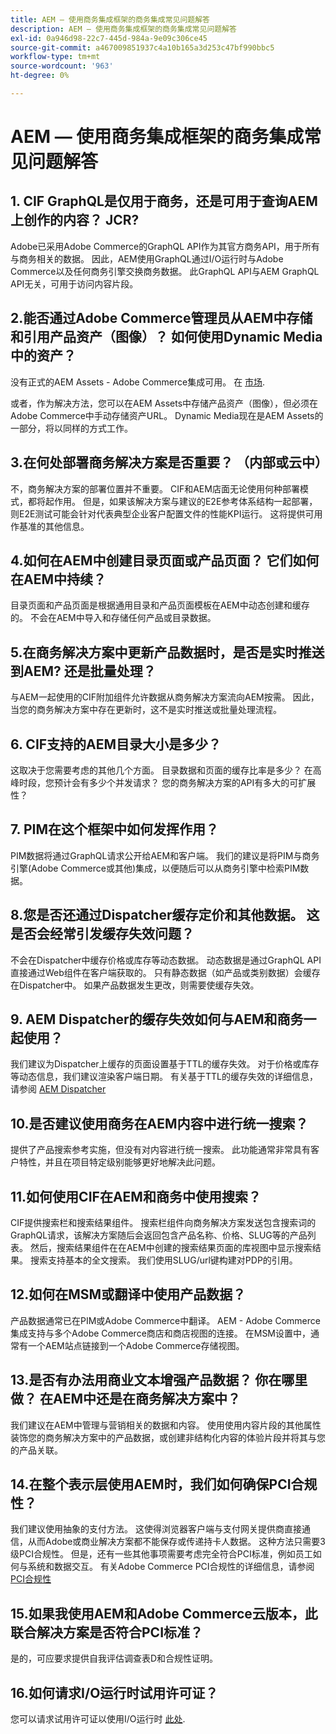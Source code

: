 ```yaml
---
title: AEM — 使用商务集成框架的商务集成常见问题解答
description: AEM — 使用商务集成框架的商务集成常见问题解答
exl-id: 0a946d98-22c7-445d-984a-9e09c306ce45
source-git-commit: a467009851937c4a10b165a3d253c47bf990bbc5
workflow-type: tm+mt
source-wordcount: '963'
ht-degree: 0%

---
```


# AEM — 使用商务集成框架的商务集成常见问题解答

## 1. CIF GraphQL是仅用于商务，还是可用于查询AEM上创作的内容？ JCR?

Adobe已采用Adobe Commerce的GraphQL API作为其官方商务API，用于所有与商务相关的数据。 因此，AEM使用GraphQL通过I/O运行时与Adobe Commerce以及任何商务引擎交换商务数据。 此GraphQL API与AEM GraphQL API无关，可用于访问内容片段。

## 2.能否通过Adobe Commerce管理员从AEM中存储和引用产品资产（图像）？ 如何使用Dynamic Media中的资产？

没有正式的AEM Assets - Adobe Commerce集成可用。 在 [市场](https://marketplace.magento.com/bounteous-dam.html).

或者，作为解决方法，您可以在AEM Assets中存储产品资产（图像），但必须在Adobe Commerce中手动存储资产URL。 Dynamic Media现在是AEM Assets的一部分，将以同样的方式工作。

## 3.在何处部署商务解决方案是否重要？ （内部或云中）

不，商务解决方案的部署位置并不重要。 CIF和AEM店面无论使用何种部署模式，都将起作用。 但是，如果该解决方案与建议的E2E参考体系结构一起部署，则E2E测试可能会针对代表典型企业客户配置文件的性能KPI运行。 这将提供可用作基准的其他信息。

## 4.如何在AEM中创建目录页面或产品页面？ 它们如何在AEM中持续？

目录页面和产品页面是根据通用目录和产品页面模板在AEM中动态创建和缓存的。 不会在AEM中导入和存储任何产品或目录数据。

## 5.在商务解决方案中更新产品数据时，是否是实时推送到AEM? 还是批量处理？

与AEM一起使用的CIF附加组件允许数据从商务解决方案流向AEM按需。 因此，当您的商务解决方案中存在更新时，这不是实时推送或批量处理流程。

## 6. CIF支持的AEM目录大小是多少？

这取决于您需要考虑的其他几个方面。 目录数据和页面的缓存比率是多少？ 在高峰时段，您预计会有多少个并发请求？ 您的商务解决方案的API有多大的可扩展性？

## 7. PIM在这个框架中如何发挥作用？

PIM数据将通过GraphQL请求公开给AEM和客户端。 我们的建议是将PIM与商务引擎(Adobe Commerce或其他)集成，以便随后可以从商务引擎中检索PIM数据。

## 8.您是否还通过Dispatcher缓存定价和其他数据。 这是否会经常引发缓存失效问题？

不会在Dispatcher中缓存价格或库存等动态数据。 动态数据是通过GraphQL API直接通过Web组件在客户端获取的。 只有静态数据（如产品或类别数据）会缓存在Dispatcher中。 如果产品数据发生更改，则需要使缓存失效。

## 9. AEM Dispatcher的缓存失效如何与AEM和商务一起使用？

我们建议为Dispatcher上缓存的页面设置基于TTL的缓存失效。 对于价格或库存等动态信息，我们建议渲染客户端日期。 有关基于TTL的缓存失效的详细信息，请参阅 [AEM Dispatcher](https://helpx.adobe.com/experience-manager/kb/optimizing-the-dispatcher-cache.html)

## 10.是否建议使用商务在AEM内容中进行统一搜索？

提供了产品搜索参考实施，但没有对内容进行统一搜索。 此功能通常非常具有客户特性，并且在项目特定级别能够更好地解决此问题。

## 11.如何使用CIF在AEM和商务中使用搜索？

CIF提供搜索栏和搜索结果组件。 搜索栏组件向商务解决方案发送包含搜索词的GraphQL请求，该解决方案随后会返回包含产品名称、价格、SLUG等的产品列表。 然后，搜索结果组件在在AEM中创建的搜索结果页面的库视图中显示搜索结果。 搜索支持基本的全文搜索。 我们使用SLUG/url键构建对PDP的引用。

## 12.如何在MSM或翻译中使用产品数据？

产品数据通常已在PIM或Adobe Commerce中翻译。 AEM - Adobe Commerce集成支持与多个Adobe Commerce商店和商店视图的连接。 在MSM设置中，通常有一个AEM站点链接到一个Adobe Commerce存储视图。

## 13.是否有办法用商业文本增强产品数据？ 你在哪里做？ 在AEM中还是在商务解决方案中？

我们建议在AEM中管理与营销相关的数据和内容。 使用使用内容片段的其他属性装饰您的商务解决方案中的产品数据，或创建非结构化内容的体验片段并将其与您的产品关联。

## 14.在整个表示层使用AEM时，我们如何确保PCI合规性？

我们建议使用抽象的支付方法。 这使得浏览器客户端与支付网关提供商直接通信，从而Adobe或商业解决方案都不能保存或传递持卡人数据。 这种方法只需要3级PCI合规性。 但是，还有一些其他事项需要考虑完全符合PCI标准，例如员工如何与系统和数据交互。 有关Adobe Commerce PCI合规性的详细信息，请参阅 [PCI合规性](https://business.adobe.com/products/magento/pci-compliance.html)

## 15.如果我使用AEM和Adobe Commerce云版本，此联合解决方案是否符合PCI标准？

是的，可应要求提供自我评估调查表D和合规性证明。

## 16.如何请求I/O运行时试用许可证？

您可以请求试用许可证以使用I/O运行时 [此处](https://adobeio.typeform.com/to/obqgRm).
